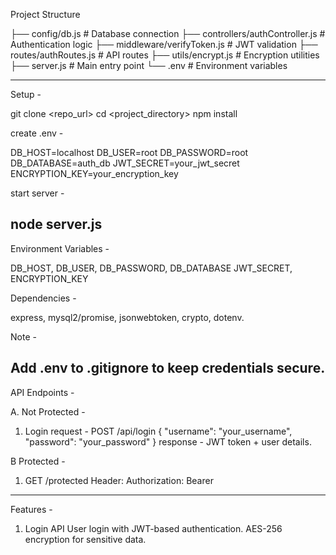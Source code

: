 Project Structure


├── config/db.js           # Database connection
├── controllers/authController.js  # Authentication logic
├── middleware/verifyToken.js      # JWT validation
├── routes/authRoutes.js           # API routes
├── utils/encrypt.js               # Encryption utilities
├── server.js                      # Main entry point
└── .env                           # Environment variables


-------------------------------------------------------------------------------------------

Setup -

git clone <repo_url>
cd <project_directory>
npm install

create .env - 

DB_HOST=localhost
DB_USER=root
DB_PASSWORD=root
DB_DATABASE=auth_db
JWT_SECRET=your_jwt_secret
ENCRYPTION_KEY=your_encryption_key

start server - 

node server.js
-------------------------------------------------------------------------------------------
Environment Variables -

DB_HOST, DB_USER, DB_PASSWORD, DB_DATABASE
JWT_SECRET, ENCRYPTION_KEY

Dependencies - 

express, mysql2/promise, jsonwebtoken, crypto, dotenv.

Note - 

Add .env to .gitignore to keep credentials secure.
-------------------------------------------------------------------------------------------

API Endpoints - 

A. Not Protected - 

1. Login
request - 
POST /api/login
{
  "username": "your_username",
  "password": "your_password"
}
response - JWT token + user details.

B Protected - 

1. GET /protected
Header: Authorization: Bearer <token>
-------------------------------------------------------------------------------------------
Features - 

1. Login API
User login with JWT-based authentication.
AES-256 encryption for sensitive data.
